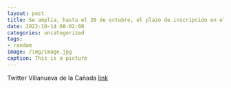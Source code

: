 ```yaml
---
layout: post
title: Se amplía, hasta el 20 de octubre, el plazo de inscripción en el curso de socorrista acuático 🛟 organizado por @aunar_group, con...
date: 2022-10-14 08:02:08
categories: uncategorized
tags:
- random
image: /img/image.jpg
caption: This is a picture
---
```

Twitter Villanueva de la Cañada [link](https://twitter.com/AytoVDLCanada/status/1580538491947339776)
